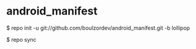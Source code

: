 # android_manifest
$ repo init -u git://github.com/boulzordev/android_manifest.git -b lollipop

$ repo sync
